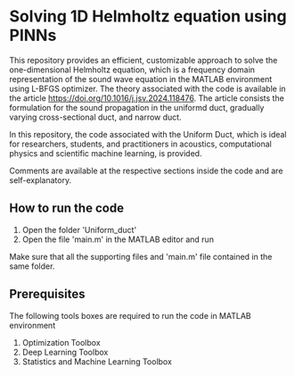 # Solving 1D Helmholtz equation using PINNs
This repository provides an efficient, customizable approach to solve the one-dimensional Helmholtz equation, which is a frequency domain representation of the sound wave equation in the MATLAB environment using L-BFGS optimizer. The theory associated with the code is available in the article https://doi.org/10.1016/j.jsv.2024.118476. The article consists the formulation for the sound propagation in the uniformd duct, gradually varying cross-sectional duct, and narrow duct. 

In this repository, the code associated with the Uniform Duct, which is ideal for researchers, students, and practitioners in acoustics, computational physics and scientific machine learning, is provided.

Comments are available at the respective sections inside the code and are self-explanatory.

## How to run the code
1) Open the folder 'Uniform_duct'
2) Open the file 'main.m' in the MATLAB editor and run

Make sure that all the supporting files and 'main.m' file contained in the same folder. 

## Prerequisites
The following tools boxes are required to run the code in MATLAB environment
1) Optimization Toolbox
2) Deep Learning Toolbox
3) Statistics and Machine Learning Toolbox
